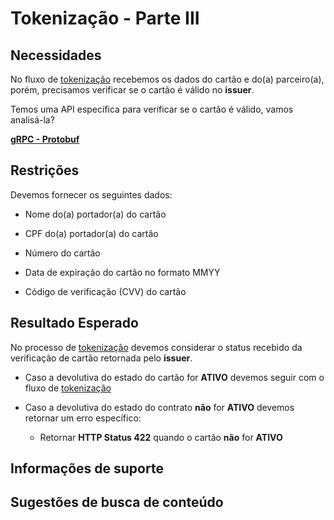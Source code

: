 # Tokenização - Parte III

## Necessidades

No fluxo de [tokenização](005-tokenizacao-parte-I.md) recebemos os dados do cartão e do(a) parceiro(a), porém, precisamos 
verificar se o cartão é válido no **issuer**.

Temos uma API específica para verificar se o cartão é válido, vamos analisá-la?

**[gRPC - Protobuf](../../recursos/protobuf/issuer-desafio-02.proto)**
   
## Restrições

Devemos fornecer os seguintes dados:

- Nome do(a) portador(a) do cartão

- CPF do(a) portador(a) do cartão

- Número do cartão

- Data de expiração do cartão no formato MMYY

- Código de verificação (CVV) do cartão

## Resultado Esperado

No processo de [tokenização](005-tokenizacao-parte-I.md) devemos considerar o status recebido da verificação de cartão 
retornada pelo **issuer**.

- Caso a devolutiva do estado do cartão for **ATIVO** devemos seguir com o fluxo de [tokenização](005-tokenizacao-parte-I.md)

- Caso a devolutiva do estado do contrato **não** for **ATIVO** devemos retornar um erro específico:
                                                                        
    - Retornar **HTTP Status 422** quando o cartão **não** for **ATIVO**

## Informações de suporte

## Sugestões de busca de conteúdo